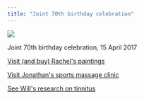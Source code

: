 ```yaml
---
title: "Joint 70th birthday celebration"
---
```

![](../70th.jpeg)

Joint 70th birthday celebration, 15 April 2017

[Visit (and buy) Rachel's paintings](http://www.vollerthun.com)


[Visit Jonathan's sports massage clinic](http://www.hillsroadclinic.com)

[See Will's research on tinnitus](http://www.bbc.co.uk/news/science-environment-32414876)




